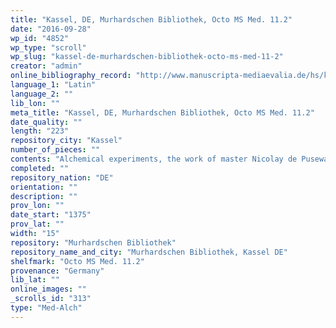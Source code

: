 ```yaml
---
title: "Kassel, DE, Murhardschen Bibliothek, Octo MS Med. 11.2"
date: "2016-09-28"
wp_id: "4852"
wp_type: "scroll"
wp_slug: "kassel-de-murhardschen-bibliothek-octo-ms-med-11-2"
creator: "admin"
online_bibliography_record: "http://www.manuscripta-mediaevalia.de/hs/katalogseiten/HSK0036_b079_JPG.htm"
language_1: "Latin"
language_2: ""
lib_lon: ""
meta_title: "Kassel, DE, Murhardschen Bibliothek, Octo MS Med. 11.2"
date_quality: ""
length: "223"
repository_city: "Kassel"
number_of_pieces: ""
contents: "Alchemical experiments, the work of master Nicolay de Pusewalt of Colonia."
completed: ""
repository_nation: "DE"
orientation: ""
description: ""
prov_lon: ""
date_start: "1375"
prov_lat: ""
width: "15"
repository: "Murhardschen Bibliothek"
repository_name_and_city: "Murhardschen Bibliothek, Kassel DE"
shelfmark: "Octo MS Med. 11.2"
provenance: "Germany"
lib_lat: ""
online_images: ""
_scrolls_id: "313"
type: "Med-Alch"
---
```



